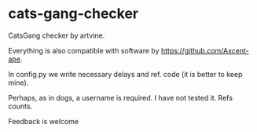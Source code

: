 # cats-gang-checker
CatsGang checker by artvine.

Everything is also compatible with software by https://github.com/Axcent-ape.

In config.py we write necessary delays and ref. code (it is better to keep mine).

Perhaps, as in dogs, a username is required. I have not tested it. Refs counts.

Feedback is welcome